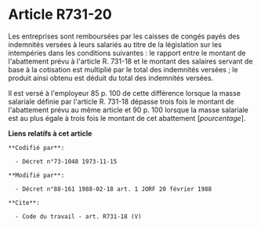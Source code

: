 # Article R731-20

Les entreprises sont remboursées par les caisses de congés payés des indemnités versées à leurs salariés au titre de la
législation sur les intempéries dans les conditions suivantes : le rapport entre le montant de l'abattement prévu à l'article
R. 731-18 et le montant des salaires servant de base à la cotisation est multiplié par le total des indemnités versées ; le
produit ainsi obtenu est déduit du total des indemnités versées.

Il est versé à l'employeur 85 p. 100 de cette différence lorsque la masse salariale définie par l'article R. 731-18 dépasse
trois fois le montant de l'abattement prévu au même article et 90 p. 100 lorsque la masse salariale est au plus égale à trois
fois le montant de cet abattement [*pourcentage*].

**Liens relatifs à cet article**

	**Codifié par**:

	  - Décret n°73-1048 1973-11-15

	**Modifié par**:

	  - Décret n°88-161 1988-02-18 art. 1 JORF 20 février 1988

	**Cite**:

	  - Code du travail - art. R731-18 (V)
